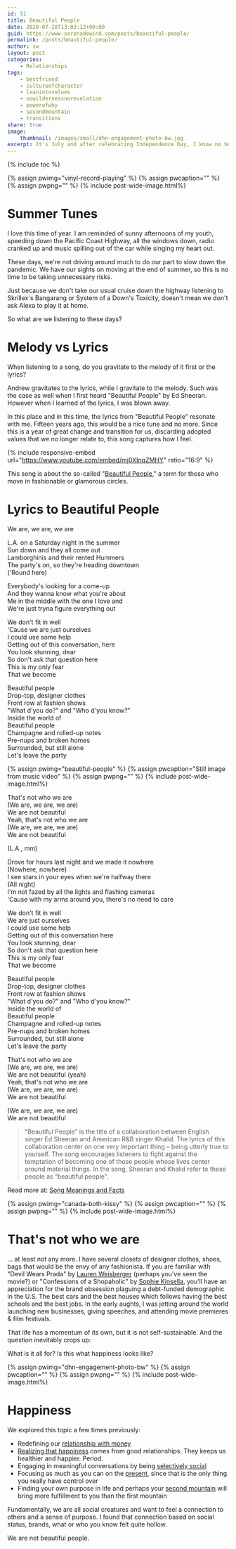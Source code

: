 ```yaml
---
id: 51
title: Beautiful People
date: 2020-07-20T13:03:12+00:00
guid: https://www.serenadewind.com/posts/beautiful-people/
permalink: /posts/beautiful-people/
author: sw
layout: post
categories:
    - Relationships
tags:
    - bestfriend
    - cultureofcharacter
    - leanintovalues
    - nowildernessnorevelation
    - powerofwhy
    - secondmountain
    - transitions
share: true
image:
    thumbnail: /images/small/dhn-engagement-photo-bw.jpg 
excerpt: It's July and after celebrating Independence Day, I know no better way to enjoy the summer than with peaches and cream. 
---
```

{% include toc %}

{% assign pwimg="vinyl-record-playing" %}
{% assign pwcaption="" %}
{% assign pwpng="" %}
{% include post-wide-image.html%}

# Summer Tunes

I love this time of year. I am reminded of sunny afternoons of my youth, speeding down the Pacific Coast Highway, all the windows down, radio cranked up and music spilling out of the car while singing my heart out.

These days, we're not driving around much to do our part to slow down the pandemic. We have our sights on moving at the end of summer, so this is no time to be taking unnecessary risks.

Just because we don't take our usual cruise down the highway listening to Skrillex's Bangarang or System of a Down's Toxicity, doesn't mean we don't ask Alexa to play it at home.

So what are we listening to these days?

# Melody vs Lyrics

When listening to a song, do you gravitate to the melody of it first or the lyrics?

Andrew gravitates to the lyrics, while I gravitate to the melody. Such was the case as well when I first heard "Beautiful People" by Ed Sheeran. However when I learned of the lyrics, I was blown away.

In this place and in this time, the lyrics from "Beautiful People" resonate with me. Fifteen years ago, this would be a nice tune and no more. Since this is a year of great change and transition for us, discarding adopted values that we no longer relate to, this song captures how I feel.

{% include responsive-embed url="https://www.youtube.com/embed/mj0XInqZMHY" ratio="16:9" %}

This song is about the so-called "[Beautiful People](https://www.songfacts.com/facts/ed-sheeran/beautiful-people)," a term for those who move in fashionable or glamorous circles.

# Lyrics to Beautiful People

We are, we are, we are

L.A. on a Saturday night in the summer  
Sun down and they all come out  
Lamborghinis and their rented Hummers  
The party's on, so they're heading downtown  
('Round here)

Everybody's looking for a come-up  
And they wanna know what you're about  
Me in the middle with the one I love and  
We're just tryna figure everything out

We don't fit in well  
'Cause we are just ourselves  
I could use some help  
Getting out of this conversation, here  
You look stunning, dear  
So don't ask that question here  
This is my only fear  
That we become

Beautiful people  
Drop-top, designer clothes  
Front row at fashion shows  
"What d'you do?" and "Who d'you know?"  
Inside the world of  
Beautiful people  
Champagne and rolled-up notes  
Pre-nups and broken homes  
Surrounded, but still alone  
Let's leave the party

{% assign pwimg="beautiful-people" %}
{% assign pwcaption="Still image from music video" %}
{% assign pwpng="" %}
{% include post-wide-image.html%}

That's not who we are  
(We are, we are, we are)  
We are not beautiful  
Yeah, that's not who we are  
(We are, we are, we are)  
We are not beautiful

(L.A., mm)

Drove for hours last night and we made it nowhere  
(Nowhere, nowhere)  
I see stars in your eyes when we're halfway there  
(All night)  
I'm not fazed by all the lights and flashing cameras  
'Cause with my arms around you, there's no need to care

We don't fit in well  
We are just ourselves  
I could use some help  
Getting out of this conversation here  
You look stunning, dear  
So don't ask that question here  
This is my only fear  
That we become

Beautiful people  
Drop-top, designer clothes  
Front row at fashion shows  
"What d'you do?" and "Who d'you know?"  
Inside the world of  
Beautiful people  
Champagne and rolled-up notes  
Pre-nups and broken homes  
Surrounded, but still alone  
Let's leave the party

That's not who we are  
(We are, we are, we are)  
We are not beautiful (yeah)  
Yeah, that's not who we are  
(We are, we are, we are)  
We are not beautiful

(We are, we are, we are)  
We are not beautiful

>“Beautiful People” is the title of a collaboration between English singer Ed Sheeran and American R&B singer Khalid. The lyrics of this collaboration center on one very important thing – being utterly true to yourself. The song encourages listeners to fight against the temptation of becoming one of those people whose lives center around material things. In the song, Sheeran and Khalid refer to these people as “beautiful people”.

Read more at: [Song Meanings and Facts](https://www.songmeaningsandfacts.com/beautiful-people-by-ed-sheeran-ft-khalid/)

{% assign pwimg="canada-both-kissy" %}
{% assign pwcaption="" %}
{% assign pwpng="" %}
{% include post-wide-image.html%}

# That's not who we are

... at least not any more. I have several closets of designer clothes, shoes, bags that would be the envy of any fashionista. If you are familiar with "Devil Wears Prada" by [Lauren Weisberger](https://www.laurenweisberger.com/) (perhaps you've seen the movie?) or "Confessions of a Shopaholic" by [Sophie Kinsella](https://www.sophiekinsella.co.uk/), you'll have an appreciation for the brand obsession plaguing a debt-funded demographic in the U.S. The best cars and the best houses which follows having the best schools and the best jobs. In the early aughts, I was jetting around the world launching new businesses, giving speeches, and attending movie premieres & film festivals.

That life has a momentum of its own, but it is not self-sustainable. And the question inevitably crops up:

What is it all for? Is this what happiness looks like?

{% assign pwimg="dhn-engagement-photo-bw" %}
{% assign pwcaption="" %}
{% assign pwpng="" %}
{% include post-wide-image.html%}

# Happiness

We explored this topic a few times previously:

-   Redefining our [relationship with money](/posts/relationship-with-money/)
-   [Realizing that happiness](/posts/throw-back/) comes from good relationships. They keeps us healthier and happier. Period.
-   Engaging in meaningful conversations by being [selectively social](/posts/selectively-social/)
-   Focusing as much as you can on the [present](/posts/past-present-and-future/), since that is the only thing you really have control over
-   Finding your own purpose in life and perhaps your [second mountain](/posts/philanthropy/) will bring more fulfillment to you than the first mountain

Fundamentally, we are all social creatures and want to feel a connection to others and a sense of purpose. I found that connection based on social status, brands, what or who you know felt quite hollow.

We are not beautiful people.
